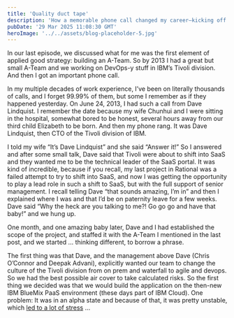 ```yaml
---
title: 'Quality duct tape'
description: 'How a memorable phone call changed my career—kicking off a high-stakes SaaS transformation at IBM backed by top leadership and a great team.'
pubDate: '29 Mar 2025 11:08:30 GMT'
heroImage: '../../assets/blog-placeholder-5.jpg'
---
```


In our last episode, we discussed what for me was the first element of applied good strategy: building an A-Team. So by 2013 I had a great but small A-Team and we working on DevOps-y stuff in IBM’s Tivoli division. And then I got an important phone call.

In my multiple decades of work experience, I’ve been on literally thousands of calls, and I forget 99.99% of them, but some I remember as if they happened yesterday. On June 24, 2013, I had such a call from Dave Lindquist. I remember the date because my wife Chunhui and I were sitting in the hospital, somewhat bored to be honest, several hours away from our third child Elizabeth to be born. And then my phone rang. It was Dave Lindquist, then CTO of the Tivoli division of IBM.

I told my wife “It’s Dave Lindquist” and she said “Answer it!” So I answered and after some small talk, Dave said that Tivoli were about to shift into SaaS and they wanted me to be the technical leader of the SaaS portal. It was kind of incredible, because if you recall, my last project in Rational was a failed attempt to try to shift into SaaS, and now I was getting the opportunity to play a lead role in such a shift to SaaS, but with the full support of senior management. I recall telling Dave “that sounds amazing, I’m in” and then I explained where I was and that I’d be on paternity leave for a few weeks. Dave said “Why the heck are you talking to me?! Go go go and have that baby!” and we hung up.

One month, and one amazing baby later, Dave and I had established the scope of the project, and staffed it with the A-Team I mentioned in the last post, and we started … thinking different, to borrow a phrase.

The first thing was that Dave, and the management above Dave (Chris O’Connor and Deepak Advani), explicitly wanted our team to change the culture of the Tivoli division from on prem and waterfall to agile and devops. So we had the best possible air cover to take calculated risks. So the first thing we decided was that we would build the application on the then-new IBM BlueMix PaaS environment (these days part of IBM Cloud). One problem: It was in an alpha state and because of that, it was pretty unstable, which [led to a lot of stress](../strategy-05-innovation-under-fire/) …
